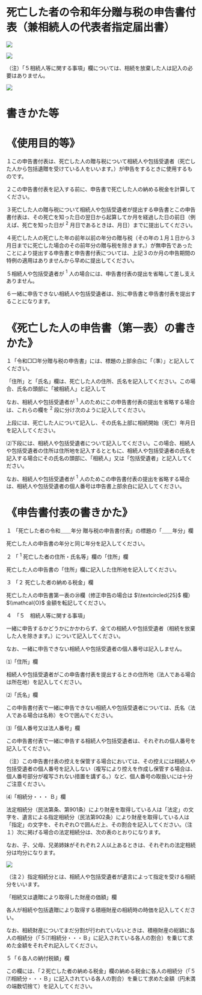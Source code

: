 # 死亡した者の令和年分贈与税の申告書付表（兼相続人の代表者指定届出書）

![](https://www.nta.go.jp/tmp/3cc3be50-155c-414c-8f30-cc8500dbf0d3/images/a55a970214b20a5904735f21050ea351184762da0f9192b580fbc650c35fcd73.jpg)

![](https://www.nta.go.jp/tmp/3cc3be50-155c-414c-8f30-cc8500dbf0d3/images/baf8039e510b528f997cdde49f96b1177604dbbe45c068d4462f2ec323130e93.jpg)

（注）「５相続人等に関する事項」欄については、相続を放棄した人は記入の必要はありません。

![](https://www.nta.go.jp/tmp/3cc3be50-155c-414c-8f30-cc8500dbf0d3/images/063406128b85988adf30e81d4d80a59b4a784cf2b0604d68509de4d3bada8680.jpg)

# 書きかた等

# 《使用目的等》

１この申告書付表は、死亡した人の贈与税について相続人や包括受遺者（死亡した人から包括遺贈を受けている人をいいます。）が申告をするときに使用するものです。

２この申告書付表を記入する前に、申告書で死亡した人の納める税金を計算してください。

３死亡した人の贈与税について相続人や包括受遺者が提出する申告書とこの申告書付表は、その死亡を知った日の翌日から起算してか月を経過した日の前日（例えば、死亡を知った日が $^2$ 月日であるときは、月日）までに提出してください。

４死亡した人の死亡した年の前年以前の年分の贈与税（その年の１月１日から３月日までに死亡した場合のその前年分の贈与税を除きます。）が無申告であったことにより提出する申告書と申告書付表については、上記３のか月の申告期間の特例の適用はありませんから早めに提出してください。

５相続人や包括受遺者が $^{1}$ 人の場合には、申告書付表の提出を省略して差し支えありません。

６一緒に申告できない相続人や包括受遺者は、別に申告書と申告書付表を提出することになります。

# 《死亡した人の申告書（第一表）の書きかた》

１「令和□□年分贈与税の申告書」には、標題の上部余白に「（準）」と記入してください。

「住所」と「氏名」欄は、死亡した人の住所、氏名を記入してください。この場合、氏名の頭部に「被相続人」と記入して

なお、相続人や包括受遺者が $^{1}$ 人のためにこの申告書付表の提出を省略する場合は、これらの欄を $^2$ 段に分け次のように記入してください。

上段には、死亡した人について記入し、その氏名上部に相続開始（死亡）年月日を記入してください。

⑵下段には、相続人や包括受遺者について記入してください。この場合、相続人や包括受遺者の住所は住所地を記入するとともに、相続人や包括受遺者の氏名を記入する場合にその氏名の頭部に、「相続人」又は「包括受遺者」と記入してください。

なお、相続人や包括受遺者が $^1$ 人のためこの申告書付表の提出を省略する場合は、相続人や包括受遺者の個人番号は申告書上部余白に記入してください。

# 《申告書付表の書きかた》

１ 「死亡した者の令和＿＿年分 贈与税の申告書付表」の標題の「＿＿年分」欄

死亡した人の申告書の年分と同じ年分を記入してください。

２ 「 $^{1}$ 死亡した者の住所・氏名等」欄の「住所」欄

死亡した人の申告書の「住所」欄に記入した住所地を記入してください。

３ 「２ 死亡した者の納める税金」欄

死亡した人の申告書第一表の⑳欄（修正申告の場合は $\\textcircled{25}$ 欄） $\\mathcal{O}$ 金額を転記してください。

４　「５　相続人等に関する事項」

一緒に申告するかどうかにかかわらず、全ての相続人や包括受遺者（相続を放棄した人を除きます。）について記入してください。

なお、一緒に申告できない相続人や包括受遺者の個人番号は記入しません。

⑴「住所」欄

相続人や包括受遺者がこの申告書付表を提出するときの住所地（法人である場合は所在地）を記入してください。

⑵「氏名」欄

この申告書付表で一緒に申告できない相続人や包括受遺者については、氏名（法人である場合は名称）を○で囲んでください。

⑶「個人番号又は法人番号」欄

この申告書付表で一緒に申告する相続人や包括受遺者は、それぞれの個人番号を記入してください。

（注）この申告書付表の控えを保管する場合においては、その控えには相続人や包括受遺者の個人番号を記入しない（複写により控えを作成し保管する場合は、個人番号部分が複写されない措置を講ずる。）など、個人番号の取扱いには十分ご注意ください。

⑷「相続分・・・ Ｂ」欄

法定相続分（民法第条、第901条）により財産を取得している人は「法定」の文字を、遺言による指定相続分（民法第902条）により財産を取得している人は「指定」の文字を、それぞれ○で囲んだ上、その割合を記入してください。（注１）次に掲げる場合の法定相続分は、次の表のとおりになります。

なお、子、父母、兄弟姉妹がそれぞれ２人以上あるときは、それぞれの法定相続分は均分になります。

![](https://www.nta.go.jp/tmp/3cc3be50-155c-414c-8f30-cc8500dbf0d3/images/5b41841fa550adf34dfbd9745d99f61c1615e1c58ecd498644388848b6b0e16d.jpg)

（注２）指定相続分とは、相続人や包括受遺者が遺言によって指定を受ける相続分をいいます。

「相続又は遺贈により取得した財産の価額」欄

各人が相続や包括遺贈により取得する積極財産の相続時の時価を記入してください。

なお、相続財産についてまだ分割が行われていないときは、積極財産の総額に各人の相続分（「５⑺相続分・・・Ｂ」に記入されている各人の割合）を乗じて求めた金額をそれぞれ記入してください。

５「６各人の納付税額」欄

この欄には、「２死亡した者の納める税金」欄の納める税金に各人の相続分（「５⑺相続分・・・Ｂ」に記入されている各人の割合）を乗じて求めた金額（円未満の端数切捨て）を記入してください。